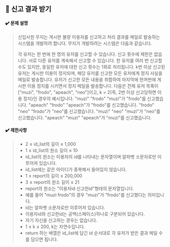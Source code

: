 ## :blue_book: 신고 결과 받기

#### :heavy_check_mark: 문제 설명 
> 신입사원 무지는 게시판 불량 이용자를 신고하고 처리 결과를 메일로 발송하는 시스템을 개발하려 합니다. 무지가 개발하려는 시스템은 다음과 같습니다.
> 
> 각 유저는 한 번에 한 명의 유저를 신고할 수 있습니다.
> 신고 횟수에 제한은 없습니다. 서로 다른 유저를 계속해서 신고할 수 있습니다.
> 한 유저를 여러 번 신고할 수도 있지만, 동일한 유저에 대한 신고 횟수는 1회로 처리됩니다.
> k번 이상 신고된 유저는 게시판 이용이 정지되며, 해당 유저를 신고한 모든 유저에게 정지 사실을 메일로 발송합니다.
> 유저가 신고한 모든 내용을 취합하여 마지막에 한꺼번에 게시판 이용 정지를 시키면서 정지 메일을 발송합니다.
> 다음은 전체 유저 목록이 ["muzi", "frodo", "apeach", "neo"]이고, k = 2(즉, 2번 이상 신고당하면 이용 정지)인 경우의 예시입니다.
> "muzi"	"frodo"	"muzi"가 "frodo"를 신고했습니다.
"apeach"	"frodo"	"apeach"가 "frodo"를 신고했습니다.
"frodo"	"neo"	"frodo"가 "neo"를 신고했습니다.
"muzi"	"neo"	"muzi"가 "neo"를 신고했습니다.
"apeach"	"muzi"	"apeach"가 "muzi"를 신고했습니다.

#### :heavy_check_mark: 제한사항
> * 2 ≤ id_list의 길이 ≤ 1,000
> * 1 ≤ id_list의 원소 길이 ≤ 10
> * id_list의 원소는 이용자의 id를 나타내는 문자열이며 알파벳 소문자로만 이루어져 있습니다.
> * id_list에는 같은 아이디가 중복해서 들어있지 않습니다.
> * 1 ≤ report의 길이 ≤ 200,000
> * 3 ≤ report의 원소 길이 ≤ 21
> * report의 원소는 "이용자id 신고한id"형태의 문자열입니다.
> * 예를 들어 "muzi frodo"의 경우 "muzi"가 "frodo"를 신고했다는 의미입니다.
> * id는 알파벳 소문자로만 이루어져 있습니다.
> * 이용자id와 신고한id는 공백(스페이스)하나로 구분되어 있습니다.
> * 자기 자신을 신고하는 경우는 없습니다.
> * 1 ≤ k ≤ 200, k는 자연수입니다.
> * return 하는 배열은 id_list에 담긴 id 순서대로 각 유저가 받은 결과 메일 수를 담으면 됩니다.
